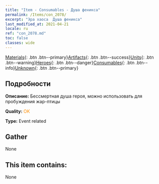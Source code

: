 ```yaml
---
title: "Item - Consumables - Душа феникса"
permalink: /Items/con_2078/
excerpt: "Эра хаоса  Душа феникса"
last_modified_at: 2021-04-21
locale: ru
ref: "con_2078.md"
toc: false
classes: wide
---
```

 [Materials](/ru/Items/){: .btn .btn--primary}[Artifacts](/ru/Items/Artifacts/){: .btn .btn--success}[Units](/ru/Items/Units/){: .btn .btn--warning}[Heroes](/ru/Items/Heroes/){: .btn .btn--danger}[Consumables](/ru/Items/Consumables/){: .btn .btn--info}[Unknown](/ru/Items/Unknown/){: .btn .btn--primary}

## Подробности
 **Описание:** Бессмертная душа героя, можно использовать для пробуждения жар-птицы

 **Quality:** <span style="color: #FF8C00">OK</span>

 **Type:** Event related

## Gather

  None

## This item contains:

  None


